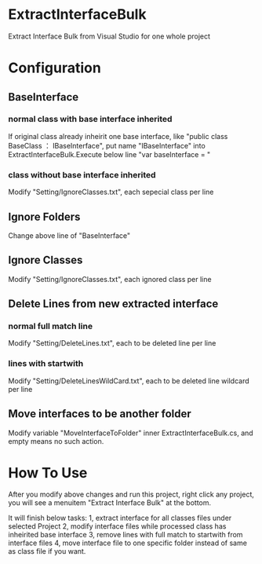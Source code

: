 # ExtractInterfaceBulk
Extract Interface Bulk from Visual Studio for one whole project

# Configuration

## BaseInterface
### normal class with base interface inherited
If original class already inheirit one base interface, like "public class BaseClass ： IBaseInterface", put name "IBaseInterface" into ExtractInterfaceBulk.Execute below line "var baseInterface = "
### class without base interface inherited
Modify "Setting/IgnoreClasses.txt", each sepecial class per line

## Ignore Folders
Change above line of "BaseInterface"

## Ignore Classes
Modify "Setting/IgnoreClasses.txt", each ignored class per line

## Delete Lines from new extracted interface

### normal full match line
Modify "Setting/DeleteLines.txt", each to be deleted line per line
### lines with startwith
Modify "Setting/DeleteLinesWildCard.txt", each to be deleted line wildcard per line

## Move interfaces to be another folder
Modify variable "MoveInterfaceToFolder" inner ExtractInterfaceBulk.cs, and empty means no such action.

# How To Use
After you modify above changes and run this project, right click any project, you will see a menuitem "Extract Interface Bulk" at the bottom.

It will finish below tasks:
1, extract interface for all classes files under selected Project
2, modify interface files while processed class has inheirited base interface
3, remove lines with full match to startwith from interface files
4, move interface file to one specific folder instead of same as class file if you want.